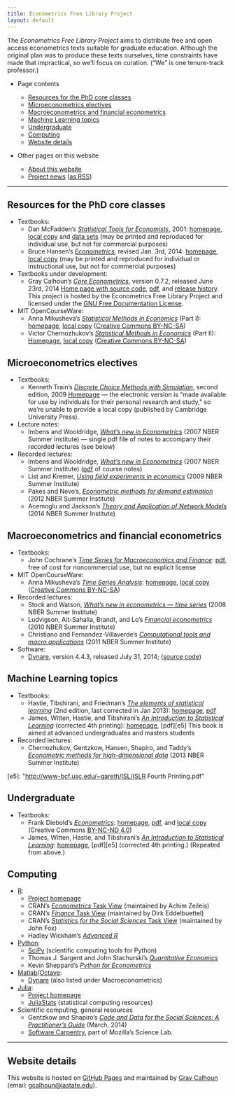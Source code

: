 ```yaml
---
title: Econometrics Free Library Project
layout: default
---
```


[FDL]: http://www.gnu.org/copyleft/fdl.html
[NC]: http://creativecommons.org/licenses/by-nc-sa/3.0/us/deed.en_US
[NC4]: http://creativecommons.org/licenses/by-nc-nd/4.0

The *Econometrics Free Library Project* aims to distribute free and
open access econometrics texts suitable for graduate
education. Although the original plan was to produce these texts
ourselves, time constraints have made that impractical, so we’ll
focus on curation. (“We” is one tenure-track professor.)

* Page contents
  * [Resources for the PhD core classes](#core)
  * [Microeconometrics electives](#micro)
  * [Macroeconometrics and financial econometrics](#timeseries)
  * [Machine Learning topics](#machinelearning)
  * [Undergraduate](#undergrad)
  * [Computing](#computing)
  * [Website details](#website)

* Other pages on this website
  * [About this website](/README)
  * [Project news](/news) ([as RSS](/rss.xml))

<hr />

<a id="core"> </a>
Resources for the PhD core classes
----------------------------------

* Textbooks:
  * Dan McFadden’s *[Statistical Tools for Economists][b1]*, 2001:
    [homepage][b1], [local copy][b2] and [data sets][b3] (may be printed and
    reproduced for individual use, but not for commercial purposes)
  * Bruce Hansen’s *[Econometrics][b4]*, revised Jan. 3rd, 2014:
    [homepage][b4], [local copy][b5] (may be printed and reproduced for
    individual or instructional use, but not for commercial purposes)
* Textbooks under development:
  * Gray Calhoun’s *[Core Econometrics][b10]*, version 0.7.2, released
    June 23rd, 2014 [Home page with source code][b11], [pdf][b10], and
    [release history][b12]. This project is hosted by the Econometrics
    Free Library Project and licensed under the [GNU Free
    Documentation License][FDL].
* MIT OpenCourseWare:
  * Anna Mikusheva’s *[Statistical Methods in Economics][b6]* (Part I):
    [homepage][b6], [local copy][b7] ([Creative Commons BY-NC-SA][NC])
  * Victor Chernozhukov’s *[Statistical Methods in Economics][b8]* (Part II):
    [Homepage][b8], [local copy][b9] ([Creative Commons BY-NC-SA][NC])

[b1]: http://eml.berkeley.edu/~mcfadden/e240a_sp01/e240a.html
[b2]: /dl/mcfadden_statistical_tools.pdf
[b3]: /dl/mcfadden_data.zip
[b4]: http://www.ssc.wisc.edu/~bhansen/econometrics/
[b5]: /dl/hansen_econometrics.pdf
[b6]: http://ocw.mit.edu/courses/economics/14-381-statistical-method-in-economics-fall-2013/
[b7]: /dl/14-381-fall-2013.zip
[b8]: http://ocw.mit.edu/courses/economics/14-381-statistical-method-in-economics-fall-2006/
[b9]: /dl/14-381-fall-2006.zip
[b10]: https://github.com/EconometricsLibrary/core/releases/download/v0.7.2/core_econometrics.pdf
[b11]: https://github.com/EconometricsLibrary/core
[b12]: https://github.com/EconometricsLibrary/core/releases

<a id="micro"> </a>
Microeconometrics electives
---------------------------

* Textbooks:
  * Kenneth Train’s *[Discrete Choice Methods with Simulation][c1]*, second
    edition, 2009
    [Homepage][c1] — the electronic version is “made available for use
    by individuals for their personal research and study,” so we’re
    unable to provide a local copy (published by Cambridge University Press).
* Lecture notes:
  * Imbens and Wooldridge, *[What’s new in Econometrics][c3]* (2007
    NBER Summer Institute) — single pdf file of notes to accompany
    their recorded lectures (see below)
* Recorded lectures:
  * Imbens and Wooldridge, *[What’s new in Econometrics][c2]* (2007
    NBER Summer Institute) ([pdf][c3] of course notes)
  * List and Kremer, *[Using field experiments in economics][c4]*
    (2009 NBER Summer Institute)
  * Pakes and Nevo’s, *[Econometric methods for demand
    estimation][c5]* (2012 NBER Summer Institute)
  * Acemoglu and Jackson’s *[Theory and Application
    of Network Models][c6]* (2014 NBER Summer Institute)

[c1]: http://eml.berkeley.edu/books/choice2.html
[c2]: http://www.nber.org/minicourse3.html
[c3]: http://www.nber.org/WNE/WNEnotes.pdf
[c4]: http://www.streamingmeeting.com/webmeeting/matrixvideo/nber/index.html
[c5]: http://www.nber.org/econometrics_minicourse_2012
[c6]: http://www.nber.org/econometrics_minicourse_2014

<a id="timeseries"> </a>
Macroeconometrics and financial econometrics
--------------------------------------------

* Textbooks:
  * John Cochrane’s [*Time Series for Macroeconomics and
    Finance*][d6]: [pdf][d6], free of cost for noncommercial use, but no
    explicit license
* MIT OpenCourseWare:
  * Anna Mikusheva’s [*Time Series Analysis*][d1]:
    [homepage][d1], [local copy][d2] ([Creative Commons BY-NC-SA][NC])
* Recorded lectures:
  * Stock and Watson, [*What’s new in econometrics — time series*][d3] (2008
    NBER Summer Institute)
  * Ludvigson, Ait-Sahalia, Brandt, and Lo’s [*Financial
    econometrics*][d4] (2010 NBER Summer Institute)
  * Christiano and Fernandez-Villaverde’s [*Computational tools and
    macro applications*][d5] (2011 NBER Summer Institute)
* Software:
  * [Dynare][d7], version 4.4.3, released July 31, 2014; ([source code][d8])

[d1]: http://ocw.mit.edu/courses/economics/14-384-time-series-analysis-fall-2013/
[d2]: /dl/14-384-fall-2013.zip
[d3]: http://www.nber.org/minicourse_2008.html
[d4]: http://www.nber.org/econometrics_minicourse_2010
[d5]: http://www.nber.org/econometrics_minicourse_2011
[d6]: http://faculty.chicagobooth.edu/john.cochrane/research/papers/time_series_book.pdf
[d7]: http://www.dynare.org/
[d8]: https://github.com/DynareTeam/dynare

<a id="machinelearning"> </a>
Machine Learning topics
-----------------------

* Textbooks:
  * Hastie, Tibshirani, and Friedman’s [*The elements of statistical
    learning*][e2] (2nd edition, last corrected in Jan 2013):
    [homepage][e2], [pdf][e3]
  * James, Witten, Hastie, and Tibshirani’s [*An Introduction to
    Statistical Learning*][e4] (corrected 4th printing):
    [homepage][e4], [pdf][e5] This book is aimed at advanced
    undergraduates and masters students
* Recorded lectures:
  * Chernozhukov, Gentzkow, Hansen, Shapiro, and Taddy’s
    [*Econometric methods for high-dimensional data*][e1]
    (2013 NBER Summer Institute)

[e1]: http://www.nber.org/econometrics_minicourse_2013
[e2]: http://statweb.stanford.edu/~tibs/ElemStatLearn/
[e3]: http://statweb.stanford.edu/~tibs/ElemStatLearn/printings/ESLII_print10.pdf
[e4]: http://www-bcf.usc.edu/~gareth/ISL
[e5]: "http://www-bcf.usc.edu/~gareth/ISL/ISLR Fourth Printing.pdf"

<a id="undergrad"> </a>
Undergraduate
-------------

* Textbooks:
  * Frank Diebold’s [*Econometrics*][g1]: [homepage][g1], [pdf][g2], and
    [local copy][g3] (Creative Commons [BY-NC-ND 4.0][NC4])
  * James, Witten, Hastie, and Tibshirani’s [*An Introduction to
    Statistical Learning*][e4]: [homepage][e4], [pdf][e5] (corrected 4th
    printing.) (Repeated from above.)

[g1]: http://www.ssc.upenn.edu/~fdiebold/Textbooks.html
[g2]: http://www.ssc.upenn.edu/~fdiebold/Teaching104/Econometrics.pdf
[g3]: /dl/diebold_econometrics.pdf

<a id="computing"> </a>
Computing
-----------
* [R][h7]:
  * [Project homepage][h7]
  * CRAN’s [*Econometrics* Task View][h2] (maintained by Achim Zeileis)
  * CRAN’s [*Finance* Task View][h3] (maintained by Dirk Eddelbuettel)
  * CRAN’s [*Statistics for the Social Sciences* Task View][h4] (maintained by John Fox)
  * Hadley Wickham’s [*Advanced R*][h1]
* [Python][h8]:
  * [SciPy][h9] (scientific computing tools for Python)
  * Thomas J. Sargent and John Stachurski’s [*Quantitative Economics*][h5]
  * Kevin Sheppard’s [*Python for Econometrics*][h6]
* [Matlab][h14]/[Octave][h13]:
  * [Dynare][d7] (also listed under Macroeconometrics)
* [Julia][h10]:
  * [Project homepage][h10]
  * [JuliaStats][h11] (statistical computing resources)
* Scientific computing, general resources
  * Gentzkow and Shapiro’s [*Code and Data for the Social Sciences: A
    Practitioner’s Guide*][h12] (March, 2014)
  * [Software Carpentry][h11], part of Mozilla’s Science Lab.

<hr />

[h1]: http://adv-r.had.co.nz/
[h2]: http://cran.r-project.org/web/views/Econometrics.html
[h3]: http://cran.r-project.org/web/views/Finance.html
[h4]: http://cran.r-project.org/web/views/SocialSciences.html
[h5]: http://quant-econ.net/
[h6]: http://www.kevinsheppard.com/Python_for_Econometrics
[h7]: http://www.r-project.org/
[h8]: https://www.python.org/
[h9]: http://scipy.org
[h10]: http://julialang.org
[h11]: http://software-carpentry.org
[h12]: http://faculty.chicagobooth.edu/matthew.gentzkow/research/CodeAndData.pdf
[h13]: http://www.gnu.org/software/octave/
[h14]: http://www.mathworks.com/

<a id="website"> </a>
Website details
---------------

This website is hosted on [GitHub Pages][] and maintained by
[Gray Calhoun][] (email: <gcalhoun@iastate.edu>).

[GitHub Pages]: http://pages.github.com/
[Gray Calhoun]: http://www.econ.iastate.edu/~gcalhoun

